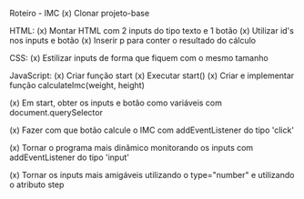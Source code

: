 Roteiro - IMC
(x) Clonar projeto-base

HTML: (x) Montar HTML com 2 inputs do tipo texto e 1 botão (x) Utilizar id's nos inputs e botão (x) Inserir p para conter o resultado do cálculo

CSS: (x) Estilizar inputs de forma que fiquem com o mesmo tamanho

JavaScript: (x) Criar função start (x) Executar start() (x) Criar e implementar função calculateImc(weight, height)

(x) Em start, obter os inputs e botão como variáveis com document.querySelector

(x) Fazer com que botão calcule o IMC com addEventListener do tipo 'click'

(x) Tornar o programa mais dinâmico monitorando os inputs com addEventListener do tipo 'input'

(x) Tornar os inputs mais amigáveis utilizando o type="number" e utilizando o atributo step

